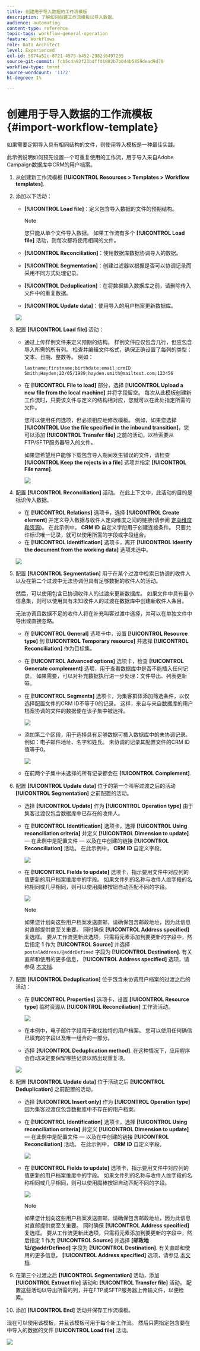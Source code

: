 ```yaml
---
title: 创建用于导入数据的工作流模板
description: 了解如何创建工作流模板以导入数据。
audience: automating
content-type: reference
topic-tags: workflow-general-operation
feature: Workflows
role: Data Architect
level: Experienced
exl-id: 5974a52c-8721-4575-b452-2982d6497235
source-git-commit: fcb5c4a92f23bdffd1082b7b044b5859dead9d70
workflow-type: tm+mt
source-wordcount: '1172'
ht-degree: 1%

---
```


# 创建用于导入数据的工作流模板 {#import-workflow-template}

如果需要定期导入具有相同结构的文件，则使用导入模板是一种最佳实践。

此示例说明如何预先设置一个可重复使用的工作流，用于导入来自Adobe Campaign数据库中CRM的用户档案。

1. 从创建新工作流模板 **[!UICONTROL Resources > Templates > Workflow templates]**.
1. 添加以下活动：

   * **[!UICONTROL Load file]**：定义包含导入数据的文件的预期结构。

     >[!NOTE]
     >
     >您只能从单个文件导入数据。 如果工作流有多个 **[!UICONTROL Load file]** 活动，则每次都将使用相同的文件。

   * **[!UICONTROL Reconciliation]**：使用数据库数据协调导入的数据。
   * **[!UICONTROL Segmentation]**：创建过滤器以根据是否可以协调记录而采用不同方式处理记录。
   * **[!UICONTROL Deduplication]**：在将数据插入数据库之前，请删除传入文件中的重复数据。
   * **[!UICONTROL Update data]**：使用导入的用户档案更新数据库。

   ![](assets/import_template_example0.png)

1. 配置 **[!UICONTROL Load file]** 活动：

   * 通过上传样例文件来定义预期的结构。 样例文件应仅包含几行，但应包含导入所需的所有列。 检查并编辑文件格式，确保正确设置了每列的类型：文本、日期、整数等。 例如：

     ```
     lastname;firstname;birthdate;email;crmID
     Smith;Hayden;23/05/1989;hayden.smith@mailtest.com;123456
     ```

   * 在 **[!UICONTROL File to load]** 部分，选择 **[!UICONTROL Upload a new file from the local machine]** 并将字段留空。 每次从此模板创建新工作流时，只要该文件与定义的结构相对应，您就可以在此处指定所需的文件。

     您可以使用任何选项，但必须相应地修改模板。 例如，如果您选择 **[!UICONTROL Use the file specified in the inbound transition]**，您可以添加 **[!UICONTROL Transfer file]** 之前的活动，以检索要从FTP/SFTP服务器导入的文件。

     如果您希望用户能够下载包含导入期间发生错误的文件，请检查 **[!UICONTROL Keep the rejects in a file]** 选项并指定 **[!UICONTROL File name]**.

     ![](assets/import_template_example1.png)

1. 配置 **[!UICONTROL Reconciliation]** 活动。 在此上下文中，此活动的目的是标识传入数据。

   * 在 **[!UICONTROL Relations]** 选项卡，选择 **[!UICONTROL Create element]** 并定义导入数据与收件人定向维度之间的链接(请参阅 [定向维度和资源](../../automating/using/query.md#targeting-dimensions-and-resources))。 在此示例中， **CRM ID** 自定义字段用于创建连接条件。 只要允许标识唯一记录，就可以使用所需的字段或字段组合。
   * 在 **[!UICONTROL Identification]** 选项卡，离开 **[!UICONTROL Identify the document from the working data]** 选项未选中。

   ![](assets/import_template_example2.png)

1. 配置 **[!UICONTROL Segmentation]** 用于在某个过渡中检索已协调的收件人以及在第二个过渡中无法协调但具有足够数据的收件人的活动。

   然后，可以使用包含已协调收件人的过渡来更新数据库。 如果文件中具有最小信息集，则可以使用具有未知收件人的过渡在数据库中创建新收件人条目。

   无法协调且数据不足的收件人将在补充叫客过渡中选择，并可以在单独文件中导出或直接忽略。

   * 在 **[!UICONTROL General]** 选项卡中，设置 **[!UICONTROL Resource type]** 到 **[!UICONTROL Temporary resource]** 并选择 **[!UICONTROL Reconciliation]** 作为目标集。
   * 在 **[!UICONTROL Advanced options]** 选项卡，检查 **[!UICONTROL Generate complement]** 选项，用于查看数据库中是否不能插入任何记录。 如果需要，可以对补充数据执行进一步处理：文件导出、列表更新等。
   * 在 **[!UICONTROL Segments]** 选项卡，为集客群体添加筛选条件，以仅选择配置文件的CRM ID不等于0的记录。 这样，来自与来自数据库的用户档案协调的文件的数据便在该子集中被选择。

     ![](assets/import_template_example3.png)

   * 添加第二个区段，用于选择具有足够数据可插入数据库中的未协调记录。 例如：电子邮件地址、名字和姓氏。 未协调的记录其配置文件的CRM ID值等于0。

     ![](assets/import_template_example3_2.png)

   * 在前两个子集中未选择的所有记录都会在 **[!UICONTROL Complement]**.

1. 配置 **[!UICONTROL Update data]** 位于的第一个叫客过渡之后的活动 **[!UICONTROL Segmentation]** 之前配置的活动。

   * 选择 **[!UICONTROL Update]** 作为 **[!UICONTROL Operation type]** 由于集客过渡仅包含数据库中已存在的收件人。
   * 在 **[!UICONTROL Identification]** 选项卡，选择 **[!UICONTROL Using reconciliation criteria]** 并定义 **[!UICONTROL Dimension to update]**  — 在此例中是配置文件 — 以及在中创建的链接 **[!UICONTROL Reconciliation]** 活动。 在此示例中， **CRM ID** 自定义字段。

     ![](assets/import_template_example6.png)

   * 在 **[!UICONTROL Fields to update]** 选项卡，指示要用文件中对应列的值更新的用户档案维度中的字段。 如果文件列的名称与收件人维字段的名称相同或几乎相同，则可以使用魔棒按钮自动匹配不同的字段。

     ![](assets/import_template_example6_2.png)

     >[!NOTE]
     >
     >如果您计划向这些用户档案发送直邮，请确保包含邮政地址，因为此信息对直邮提供商至关重要。 同时确保 **[!UICONTROL Address specified]** 复选框。 要从工作流更新此选项，只需将元素添加到要更新的字段中，然后指定 **1** 作为 **[!UICONTROL Source]** 并选择 `postalAddress/@addrDefined` 字段为 **[!UICONTROL Destination]**. 有关直邮和使用的更多信息， **[!UICONTROL Address specified]** 选项，请参见 [本文档](../../channels/using/about-direct-mail.md#recommendations).

1. 配置 **[!UICONTROL Deduplication]** 位于包含未协调用户档案的过渡之后的活动：

   * 在 **[!UICONTROL Properties]** 选项卡，设置 **[!UICONTROL Resource type]** 临时资源从 **[!UICONTROL Reconciliation]** 工作流活动。

     ![](assets/import_template_example4.png)

   * 在本例中，电子邮件字段用于查找独特的用户档案。 您可以使用任何确信已填充的字段以及唯一组合的一部分。
   * 选择 **[!UICONTROL Deduplication method]**. 在这种情况下，应用程序会自动决定要保留哪些记录以防出现重复项。

   ![](assets/import_template_example7.png)

1. 配置 **[!UICONTROL Update data]** 位于活动之后 **[!UICONTROL Deduplication]** 之前配置的活动。

   * 选择 **[!UICONTROL Insert only]** 作为 **[!UICONTROL Operation type]** 因为集客过渡仅包含数据库中不存在的用户档案。
   * 在 **[!UICONTROL Identification]** 选项卡，选择 **[!UICONTROL Using reconciliation criteria]** 并定义 **[!UICONTROL Dimension to update]**  — 在此例中是配置文件 — 以及在中创建的链接 **[!UICONTROL Reconciliation]** 活动。 在此示例中， **CRM ID** 自定义字段。

     ![](assets/import_template_example6.png)

   * 在 **[!UICONTROL Fields to update]** 选项卡，指示要用文件中对应列的值更新的用户档案维度中的字段。 如果文件列的名称与收件人维字段的名称相同或几乎相同，则可以使用魔棒按钮自动匹配不同的字段。

     ![](assets/import_template_example6_2.png)

     >[!NOTE]
     >
     >如果您计划向这些用户档案发送直邮，请确保包含邮政地址，因为此信息对直邮提供商至关重要。 同时确保 **[!UICONTROL Address specified]** 复选框。 要从工作流更新此选项，只需将元素添加到要更新的字段中，然后指定 **1** 作为 **[!UICONTROL Source]** 并选择 **[邮政地址/@addrDefined]** 字段为 **[!UICONTROL Destination]**. 有关直邮和使用的更多信息， **[!UICONTROL Address specified]** 选项，请参见 [本文档](../../channels/using/about-direct-mail.md#recommendations).

1. 在第三个过渡之后 **[!UICONTROL Segmentation]** 活动，添加 **[!UICONTROL Extract file]** 活动和 **[!UICONTROL Transfer file]** 活动。 配置这些活动以导出所需的列，并在FTP或SFTP服务器上传输文件，以便检索。
1. 添加 **[!UICONTROL End]** 活动并保存工作流模板。

现在可以使用该模板，并且该模板可用于每个新工作流。 然后只需指定包含要在中导入的数据的文件 **[!UICONTROL Load file]** 活动。

![](assets/import_template_example9.png)
